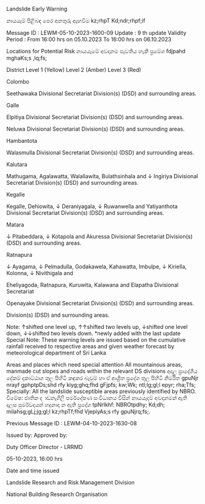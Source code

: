 Landslide Early Warning

නායයෑම් පිළිබඳ පෙර අනතුරු ඇඟවීම kz;rhpT Kd;ndr;rhpf;if

Message ID : LEWM-05-10-2023-1600-09 Update : 9 th update Validity Period : From 16:00 hrs on 05.10.2023 To 16:00 hrs on 06.10.2023

Locations for Potential Risk නායයෑමේ අවදානම පැවතිය හැකි ප්‍රමේශ fdjpahd mghaKs;s ,lq;fs;

District Level 1 (Yellow) Level 2 (Amber) Level 3 (Red)

Colombo

Seethawaka Divisional Secretariat Division(s) (DSD) and surrounding areas.

Galle

Elpitiya Divisional Secretariat Division(s) (DSD) and surrounding areas.

Neluwa Divisional Secretariat Division(s) (DSD) and surrounding areas.

Hambantota

Walasmulla Divisional Secretariat Division(s) (DSD) and surrounding areas.

Kalutara

Mathugama, Agalawatta, Walallawita, Bulathsinhala and ↓ Ingiriya Divisional Secretariat Division(s) (DSD) and surrounding areas.

Kegalle

Kegalle, Dehiowita, ↓ Deraniyagala, ↓ Ruwanwella and Yatiyanthota Divisional Secretariat Division(s) (DSD) and surrounding areas.

Matara

↓ Pitabeddara, ↓ Kotapola and Akuressa Divisional Secretariat Division(s) (DSD) and surrounding areas.

Ratnapura

↓ Ayagama, ↓ Pelmadulla, Godakawela, Kahawatta, Imbulpe, ↓ Kiriella, Kolonna, ↓ Nivithigala and

Eheliyagoda, Ratnapura, Kuruwita, Kalawana and Elapatha Divisional Secretariat

Openayake Divisional Secretariat Division(s) (DSD) and surrounding areas.

Division(s) (DSD) and surrounding areas.

Note: ↑shifted one level up, ↑↑shifted two levels up, ↓shifted one level down, ↓↓shifted two levels down. *newly added with the last update Special Note: These warning levels are issued based on the cumulative rainfall received to respective areas and given weather forecast by meteorological department of Sri Lanka

Areas and places which need special attention All mountainous areas, manmade cut slopes and roads within the relevant DS divisions අදාල ප්‍රාදේශීය දේකම් දකාට්ඨාශ තුල පිහිටි කඳුකර බෑවුම් හා ඒ ආශ්‍රිත ප්‍රදේශ තුල පිහිටි නිර්මිත gpuNjr nrayf gphptpDs;shd rfy kiyg;ghq;fhd gFjpfs; kw;Wk; ntl;lg;gl;l epyr; rha;Tfs; Specially: All the landslide susceptible areas previously identified by NBRO. විමේෂ: ජාතික ද ාඩනැගිලි පර්මදේෂණ සංවිධානය විසින් නායයෑදම් අවදානමක් ඇති දලස පුර්මවදයන් හදුනාද න ඇති ප්‍රදේශ tpNrlkhf: NBROtpdhy; Kd;dh; milahsg;gLj;jg;gl;l kz;rhpTf;fhd VjepiyAs;s rfy gpuNjrq;fs;.

Previous Message ID : LEWM-04-10-2023-1630-08

Issued by: Approved by:

Duty Officer Director - LRRMD

05-10-2023, 16:00 hrs

Date and time issued

Landslide Research and Risk Management Division

National Building Research Organisation